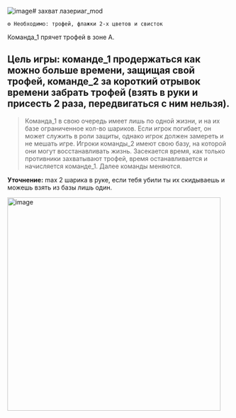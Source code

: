 ![image](https://github.com/BorisKrutko/games/assets/120216991/73503d3c-5af4-4816-aee4-6f30ec6f1d52)# захват лазериаг_mod
```
⚙ Необходимо: трофей, флажки 2-х цветов и свисток
```
Команда_1 прячет трофей в зоне А.
## Цель игры: команде_1 продержаться как можно больше времени, защищая свой трофей, команде_2 за короткий отрывок времени забрать трофей (взять в руки и присесть 2 раза, передвигаться с ним нельзя). 

> Команда_1 в свою очередь имеет лишь по одной жизни, и на их базе ограниченное кол-во шариков. Если игрок погибает, он может служить в роли защиты, однако игрок должен замереть и не мешать игре. Игроки команды_2 имеют свою базу, на которой они могут восстанавливать жизнь.
Засекается время, как только противники захватывают трофей, время останавливается и начисляется команде_1. Далее команды меняются.

**Уточнение:** max 2 шарика в руке, если тебя убили ты их скидываешь и можешь взять из базы лишь один.

<img width="481" alt="image" src="https://github.com/BorisKrutko/games/assets/120216991/4eccfc40-a77d-42e4-8018-b7285e1b3f34">
